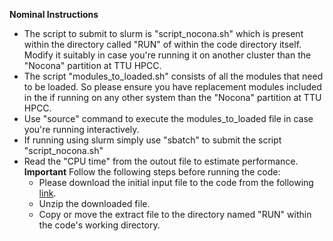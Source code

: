 **Nominal Instructions**

* The script to submit to slurm is "script_nocona.sh" which is present within the directory called "RUN" of within the code directory itself. Modify it suitably in case you're running it on another cluster than the "Nocona" partition at TTU HPCC.
* The script "modules_to_loaded.sh" consists of all the modules that need to be loaded. So please ensure you have replacement modules included in the if running on any other system than the "Nocona" partition at TTU HPCC.
* Use "source" command to execute the modules_to_loaded file in case you're running interactively.
* If running using slurm simply use "sbatch" to submit the script "script_nocona.sh"
* Read the "CPU time" from the outout file to estimate performance.
**Important**
  Follow the following steps before running the code:
  * Please download the initial input file to the code from the following [link](https://texastechuniversity-my.sharepoint.com/:u:/g/personal/sagnik_singha_ttu_edu/EYnNOQSCxCJBsvGFH38yOyoBmt9J62aKAU5jM_zpQhvZvA?e=gvXgft).
  * Unzip the downloaded file.
  * Copy or move the extract file to the directory named "RUN" within the code's working directory.
